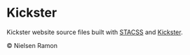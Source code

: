 Kickster
========

Kickster website source files built with [STACSS](http://stacss.nielsenramon.com) and [Kickster](http://kickster.nielsenramon.com).

&copy; Nielsen Ramon
